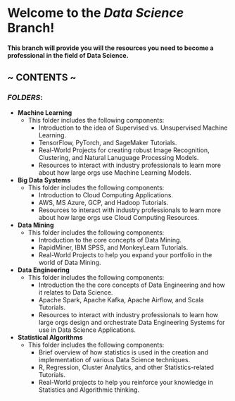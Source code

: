 # Welcome to the _Data Science_ Branch!

#### This branch will provide you will the resources you need to become a professional in the field of Data Science.
## ~ CONTENTS ~
###  _FOLDERS_:
* **Machine Learning**
   - This folder includes the following components:
      - Introduction to the idea of Supervised vs. Unsupervised Machine Learning.
      - TensorFlow, PyTorch, and SageMaker Tutorials.
      - Real-World Projects for creating robust Image Recognition, Clustering, and Natural Lanuguage Processing Models.
      - Resources to interact with industry professionals to learn more about how large orgs use Machine Learning Models.
* **Big Data Systems**
   - This folder includes the following components:
      - Introduction to Cloud Computing Applications.
      - AWS, MS Azure, GCP, and Hadoop Tutorials.
      - Resources to interact with industry professionals to learn more about how large orgs use Cloud Computing Resources.
* **Data Mining**
  - This folder includes the following components:
      - Introduction to the core concepts of Data Mining.
      - RapidMiner, IBM SPSS, and MonkeyLearn Tutorials.
      - Real-World Projects to help you expand your portfolio in the world of Data Mining.
* **Data Engineering**
   - This folder includes the following components:
      - Introduction the the core concepts of Data Engineering and how it relates to Data Science.
      - Apache Spark, Apache Kafka, Apache Airflow, and Scala Tutorials.
      - Resources to interact with industry professionals to learn how large orgs design and orchestrate Data Engineering Systems for use in Data Science Applications.
 * **Statistical Algorithms**
   - This folder includes the following components:
      - Brief overview of how statistics is used in the creation and implementation of various Data Science techniques.
      - R, Regression, Cluster Analytics, and other Statistics-related Tutorials.
      - Real-World projects to help you reinforce your knowledge in Statistics and Algorithmic thinking.
